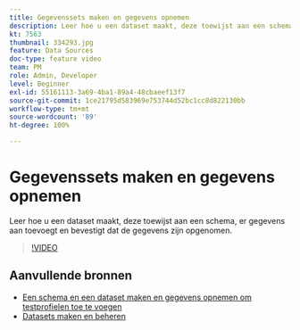 ```yaml
---
title: Gegevenssets maken en gegevens opnemen
description: Leer hoe u een dataset maakt, deze toewijst aan een schema, er gegevens aan toevoegt en bevestigt dat de gegevens zijn opgenomen.
kt: 7563
thumbnail: 334293.jpg
feature: Data Sources
doc-type: feature video
team: PM
role: Admin, Developer
level: Beginner
exl-id: 55161113-3a69-4ba1-89a4-48cbaeef13f7
source-git-commit: 1ce21795d583969e753744d52bc1cc8d822130bb
workflow-type: tm+mt
source-wordcount: '89'
ht-degree: 100%

---
```


# Gegevenssets maken en gegevens opnemen

Leer hoe u een dataset maakt, deze toewijst aan een schema, er gegevens aan toevoegt en bevestigt dat de gegevens zijn opgenomen.

>[!VIDEO](https://video.tv.adobe.com/v/334293?quality=12)

## Aanvullende bronnen

* [Een schema en een dataset maken en gegevens opnemen om testprofielen toe te voegen](https://experienceleague.adobe.com/docs/journey-optimizer/using/orchestrate-journeys/about-journeys/creating-test-profiles.html?lng=nl)
* [Datasets maken en beheren](https://experienceleague.adobe.com/docs/experience-platform/catalog/datasets/user-guide.html?lang=nl)
